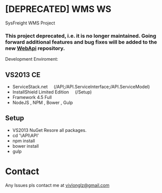 # [DEPRECATED] WMS WS  
SysFreight WMS Project    

### This project deprecated, i.e. it is no longer maintained. Going forward additional features and bug fixes will be added to the new [WebApi](https://github.com/vivlong/WebApi) repository.  

Development Enviroment:  
## VS2013 CE  
  * ServiceStack.net &nbsp;&nbsp;&nbsp;&nbsp;(/API;/API.ServiceInterface;/API.ServiceModel)  
  * InstallShield Limited Edition &nbsp;&nbsp;&nbsp;&nbsp;(/Setup)  
  * Framework 4.5 Full  
  * NodeJS , NPM , Bower , Gulp  

## Setup
  * VS2013 NuGet Resore all packages.  
  * cd '\API\API'  
  * npm install  
  * bower install  
  * gulp  

# Contact  
Any Issues pls contact me at vivlonglz@gmail.com
